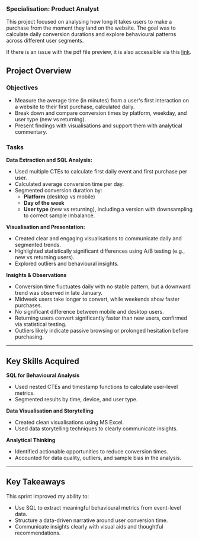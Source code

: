 ### Specialisation: Product Analyst

This project focused on analysing how long it takes users to make a purchase from the moment they land on the website. The goal was to calculate daily conversion durations and explore behavioural patterns across different user segments.

If there is an issue with the pdf file preview, it is also accessible via this [link](https://drive.google.com/file/d/1g0ZNAQ2VKIENTlueFkkf2Hbxss-aBsIR/view?usp=sharing).

## Project Overview

### Objectives
- Measure the average time (in minutes) from a user's first interaction on a website to their first purchase, calculated daily.
- Break down and compare conversion times by platform, weekday, and user type (new vs returning).
- Present findings with visualisations and support them with analytical commentary.

### Tasks

**Data Extraction and SQL Analysis:**
- Used multiple CTEs to calculate first daily event and first purchase per user.
- Calculated average conversion time per day.
- Segmented conversion duration by:
  - **Platform** (desktop vs mobile)
  - **Day of the week**
  - **User type** (new vs returning), including a version with downsampling to correct sample imbalance.

**Visualisation and Presentation:**
- Created clear and engaging visualisations to communicate daily and segmented trends.
- Highlighted statistically significant differences using A/B testing (e.g., new vs returning users).
- Explored outliers and behavioural insights.

**Insights & Observations**
- Conversion time fluctuates daily with no stable pattern, but a downward trend was observed in late January.
- Midweek users take longer to convert, while weekends show faster purchases.
- No significant difference between mobile and desktop users.
- Returning users convert significantly faster than new users, confirmed via statistical testing.
- Outliers likely indicate passive browsing or prolonged hesitation before purchasing.

---

## Key Skills Acquired

**SQL for Behavioural Analysis**
- Used nested CTEs and timestamp functions to calculate user-level metrics.
- Segmented results by time, device, and user type.

**Data Visualisation and Storytelling**
- Created clean visualisations using MS Excel.
- Used data storytelling techniques to clearly communicate insights.

**Analytical Thinking**
- Identified actionable opportunities to reduce conversion times.
- Accounted for data quality, outliers, and sample bias in the analysis.

---

## Key Takeaways

This sprint improved my ability to:
- Use SQL to extract meaningful behavioural metrics from event-level data.
- Structure a data-driven narrative around user conversion time.
- Communicate insights clearly with visual aids and thoughtful recommendations.
